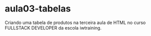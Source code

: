 # aula03-tabelas
 Criando uma tabela de produtos na terceira aula de HTML no curso FULLSTACK DEVELOPER da escola iwtraining. 
